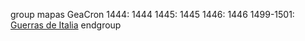 
group mapas GeaCron
1444: 1444
1445: 1445
1446: 1446
1499-1501: [Guerras de Italia](https://upload.wikimedia.org/wikipedia/commons/thumb/6/6b/Grandi_Casate_Italiane_nel_1499.png/651px-Grandi_Casate_Italiane_nel_1499.png?20130110044044) 
endgroup


